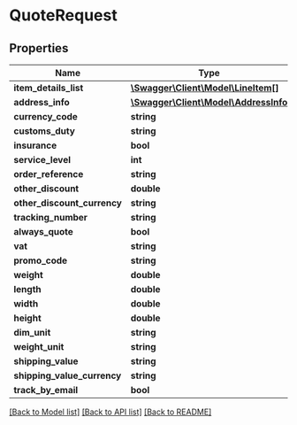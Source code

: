 # QuoteRequest

## Properties
Name | Type | Description | Notes
------------ | ------------- | ------------- | -------------
**item_details_list** | [**\Swagger\Client\Model\LineItem[]**](LineItem.md) |  | [optional] 
**address_info** | [**\Swagger\Client\Model\AddressInfo**](AddressInfo.md) |  | [optional] 
**currency_code** | **string** |  | [optional] 
**customs_duty** | **string** |  | [optional] 
**insurance** | **bool** |  | [optional] 
**service_level** | **int** |  | [optional] 
**order_reference** | **string** |  | [optional] 
**other_discount** | **double** |  | [optional] 
**other_discount_currency** | **string** |  | [optional] 
**tracking_number** | **string** |  | [optional] 
**always_quote** | **bool** |  | [optional] 
**vat** | **string** |  | [optional] 
**promo_code** | **string** |  | [optional] 
**weight** | **double** |  | [optional] 
**length** | **double** |  | [optional] 
**width** | **double** |  | [optional] 
**height** | **double** |  | [optional] 
**dim_unit** | **string** |  | [optional] 
**weight_unit** | **string** |  | [optional] 
**shipping_value** | **string** |  | [optional] 
**shipping_value_currency** | **string** |  | [optional] 
**track_by_email** | **bool** |  | [optional] 

[[Back to Model list]](../../README.md#documentation-for-models) [[Back to API list]](../../README.md#documentation-for-api-endpoints) [[Back to README]](../../README.md)

